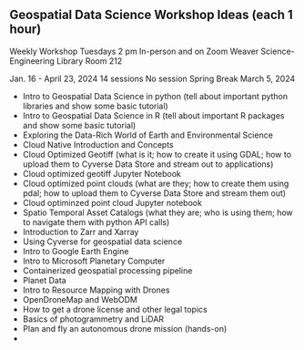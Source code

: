 ## Geospatial Data Science Workshop Ideas (each 1 hour)

Weekly Workshop
Tuesdays 2 pm 
In-person and on Zoom
Weaver Science-Engineering Library Room 212

Jan. 16 - April 23, 2024
14 sessions
No session Spring Break March 5, 2024


* Intro to Geospatial Data Science in python (tell about important python libraries and show some basic tutorial)
* Intro to Geospatial Data Science in R (tell about important R packages and show some basic tutorial)
* Exploring the Data-Rich World of Earth and Environmental Science
* Cloud Native Introduction and Concepts
* Cloud Optimized Geotiff (what is it; how to create it using GDAL; how to upload them to Cyverse Data Store and stream out to applications)
* Cloud optimized geotiff Jupyter Notebook
* Cloud optimized point clouds (what are they; how to create them using pdal; how to upload them to Cyverse Data Store and stream them out)
* Cloud optiminzed point cloud Jupyter notebook
* Spatio Temporal Asset Catalogs (what they are; who is using them; how to navigate them with python API calls)
* Introduction to Zarr and Xarray
* Using Cyverse for geospatial data science
* Intro to Google Earth Engine
* Intro to Microsoft Planetary Computer
* Containerized geospatial processing pipeline
* Planet Data
* Intro to Resource Mapping with Drones
* OpenDroneMap and WebODM
* How to get a drone license and other legal topics
* Basics of photogrammetry and LiDAR
* Plan and fly an autonomous drone mission (hands-on)
* 
